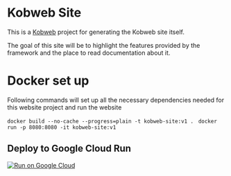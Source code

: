 # Kobweb Site

This is a [Kobweb](https://github.com/varabyte/kobweb) project for generating the Kobweb site itself.

The goal of this site will be to highlight the features provided by the framework and the place to read documentation
about it.

# Docker set up
Following commands will set up all the necessary dependencies needed for this website project and run the website

`docker build --no-cache --progress=plain -t kobweb-site:v1 .
`
`docker run -p 8080:8080 -it kobweb-site:v1
`

## Deploy to Google Cloud Run

[![Run on Google Cloud](https://deploy.cloud.run/button.svg)](https://deploy.cloud.run)